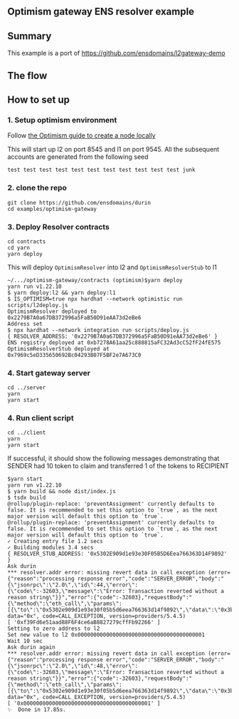 
## Optimism gateway ENS resolver example

## Summary

This example is a port of https://github.com/ensdomains/l2gateway-demo

## The flow

## How to set up

### 1. Setup optimism environment

Follow [the Optimism guide to create a node locally](https://community.optimism.io/docs/developers/l2/dev-node.html#creating-a-node)

This will start up l2 on port 8545 and l1 on port 9545.
All the subsequent accounts are generated from the following seed

```
test test test test test test test test test test test junk
```

### 2. clone the repo

```
git clone https://github.com/ensdomains/durin
cd examples/optimism-gateway
```

### 3. Deploy Resolver contracts

```
cd contracts
cd yarn
yarn deploy
```

This will deploy `OptimismResolver` into l2 and `OptimismResolverStub` to l1

```
~/.../optimism-gateway/contracts (optimism)$yarn deploy
yarn run v1.22.10
$ yarn deploy:l2 && yarn deploy:l1
$ IS_OPTIMISM=true npx hardhat --network optimistic run scripts/l2deploy.js
OptimismResolver deployed to 0x2279B7A0a67DB372996a5FaB50D91eAA73d2eBe6
Address set
$ npx hardhat --network integration run scripts/deploy.js
{ RESOLVER_ADDRESS: '0x2279B7A0a67DB372996a5FaB50D91eAA73d2eBe6' }
ENS registry deployed at 0xb7278A61aa25c888815aFC32Ad3cC52fF24fE575
OptimismResolverStub deployed at 0x7969c5eD335650692Bc04293B07F5BF2e7A673C0
```

### 4. Start gateway server


```
cd ../server
yarn
yarn start
```

### 4. Run client script

```
cd ../client
yarn
yarn start
```

If successful, it should show the following messages demonstrating that SENDER had 10 token to claim and transferred 1 of the tokens to RECIPIENT

```
$yarn start
yarn run v1.22.10
$ yarn build && node dist/index.js
$ tsdx build
@rollup/plugin-replace: 'preventAssignment' currently defaults to false. It is recommended to set this option to `true`, as the next major version will default this option to `true`.
@rollup/plugin-replace: 'preventAssignment' currently defaults to false. It is recommended to set this option to `true`, as the next major version will default this option to `true`.
✓ Creating entry file 1.2 secs
✓ Building modules 3.4 secs
{ RESOLVER_STUB_ADDRESS: '0x5302E909d1e93e30F05B5D6Eea766363D14F9892' }
Ask durin
*** resolver.addr error: missing revert data in call exception (error={"reason":"processing response error","code":"SERVER_ERROR","body":"{\"jsonrpc\":\"2.0\",\"id\":44,\"error\":{\"code\":-32603,\"message\":\"Error: Transaction reverted without a reason string\"}}","error":{"code":-32603},"requestBody":"{\"method\":\"eth_call\",\"params\":[{\"to\":\"0x5302e909d1e93e30f05b5d6eea766363d14f9892\",\"data\":\"0x3b3b57de28f4f6752878f66fd9e3626dc2a299ee01cfe269be16e267e71046f1022271cb\"},\"latest\"],\"id\":44,\"jsonrpc\":\"2.0\"}","requestMethod":"POST","url":"http://localhost:9545"}, data="0x", code=CALL_EXCEPTION, version=providers/5.4.5)
[ '0xf39Fd6e51aad88F6F4ce6aB8827279cffFb92266' ]
Setting to zero address to l2
Set new value to l2 0x0000000000000000000000000000000000000001
Wait 10 sec
Ask durin again
*** resolver.addr error: missing revert data in call exception (error={"reason":"processing response error","code":"SERVER_ERROR","body":"{\"jsonrpc\":\"2.0\",\"id\":48,\"error\":{\"code\":-32603,\"message\":\"Error: Transaction reverted without a reason string\"}}","error":{"code":-32603},"requestBody":"{\"method\":\"eth_call\",\"params\":[{\"to\":\"0x5302e909d1e93e30f05b5d6eea766363d14f9892\",\"data\":\"0x3b3b57de28f4f6752878f66fd9e3626dc2a299ee01cfe269be16e267e71046f1022271cb\"},\"latest\"],\"id\":48,\"jsonrpc\":\"2.0\"}","requestMethod":"POST","url":"http://localhost:9545"}, data="0x", code=CALL_EXCEPTION, version=providers/5.4.5)
[ '0x0000000000000000000000000000000000000001' ]
✨  Done in 17.85s.
```
